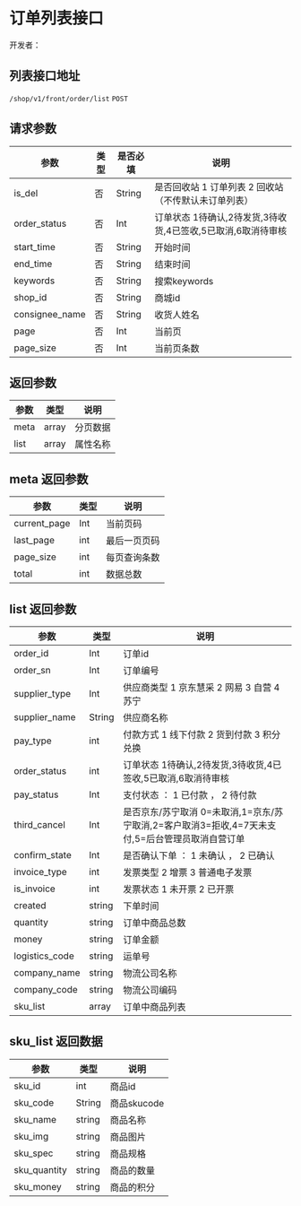 # 订单列表接口

开发者：

## 列表接口地址

`/shop/v1/front/order/list`  `POST`

## 请求参数

|参数|类型|是否必填|说明|
| --- | --- | --- | --- |
| is_del | 否 | String | 是否回收站 1 订单列表 2 回收站（不传默认未订单列表） |
| order_status | 否 | Int | 订单状态 1待确认,2待发货,3待收货,4已签收,5已取消,6取消待审核 |
| start_time | 否 | String | 开始时间 |
| end_time | 否 | String | 结束时间 |
| keywords | 否 | String | 搜索keywords |
| shop_id | 否 | String | 商城id |
| consignee_name | 否 | String | 收货人姓名 |
| page | 否 | Int | 当前页 |
| page_size | 否 | Int | 当前页条数 |

## 返回参数

|参数|类型|说明|
| --- | --- | --- |
| meta | array | 分页数据 |
| list | array | 属性名称 |

## meta 返回参数

|参数|类型|说明|
| --- | --- | --- |
| current_page | Int | 当前页码 |
| last_page | int | 最后一页页码 |
| page_size | int | 每页查询条数 |
| total | int | 数据总数 |

## list 返回参数

|参数|类型|说明|
| --- | --- | --- |
| order_id | Int | 订单id |
| order_sn | Int | 订单编号 |
| supplier_type | Int | 供应商类型 1 京东慧采 2 网易 3 自营 4 苏宁 |
| supplier_name | String | 供应商名称 |
| pay_type | int | 付款方式 1 线下付款 2 货到付款 3 积分兑换 |
| order_status | int | 订单状态 1待确认,2待发货,3待收货,4已签收,5已取消,6取消待审核 |
| pay_status | Int | 支付状态 ： 1 已付款 ， 2 待付款 |
| third_cancel | Int | 是否京东/苏宁取消 0=未取消,1=京东/苏宁取消,2=客户取消3=拒收,4=7天未支付,5=后台管理员取消自营订单 |
| confirm_state | Int | 是否确认下单 ： 1 未确认 ， 2 已确认  |
| invoice_type | int | 发票类型 2 增票 3 普通电子发票 |
| is_invoice | int | 发票状态 1 未开票 2 已开票 |
| created | string | 下单时间 |
| quantity | string | 订单中商品总数 |
| money | string | 订单金额 |
| logistics_code | string | 运单号 |
| company_name | string | 物流公司名称 |
| company_code | string | 物流公司编码 |
| sku_list | array | 订单中商品列表 |

## sku_list 返回数据

|参数|类型|说明|
| --- | --- | --- |
| sku_id | int | 商品id |
| sku_code | String | 商品skucode |
| sku_name | string | 商品名称 |
| sku_img | string | 商品图片 |
| sku_spec | string | 商品规格 |
| sku_quantity | string |商品的数量 |
| sku_money | string | 商品的积分 |